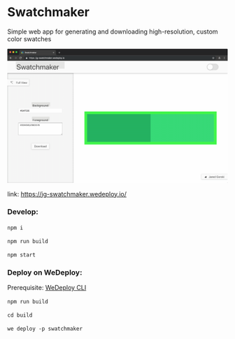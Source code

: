 # Swatchmaker
Simple web app for generating and downloading high-resolution, custom color swatches

![](.media/swatchmaker-demo.gif)

link: https://jg-swatchmaker.wedeploy.io/

### Develop:

`npm i`

`npm run build`

`npm start`


### Deploy on WeDeploy:
Prerequisite: [WeDeploy CLI](https://wedeploy.com/docs/intro/using-the-command-line/)

`npm run build`

`cd build`

`we deploy -p swatchmaker`
